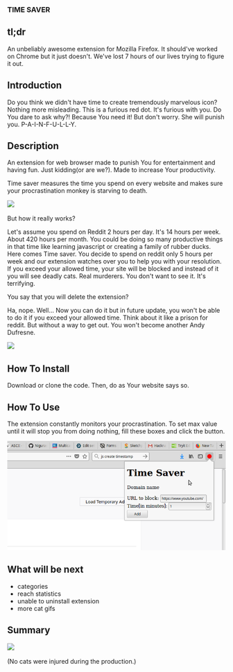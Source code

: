 ### TIME SAVER

## tl;dr
An unbeliably awesome extension for Mozilla Firefox. It should've worked on Chrome but it just doesn't. We've lost 7 hours of our lives trying to figure it out.

## Introduction
Do you think we didn't have time to create tremendously marvelous icon? Nothing more misleading. This is a furious red dot.
It's furious with you. Do You dare to ask why?! Because You need it! But don't worry. She will punish you. P-A-I-N-F-U-L-L-Y.

## Description
An extension for web browser made to punish You for entertainment and having fun. Just kidding(or are we?). Made to increase Your productivity.


Time saver measures the time you spend on every website and makes sure your procrastination monkey is starving to death.

![](https://media.giphy.com/media/DyTreqKSAqjLy/giphy.gif)

But how it really works?

Let's assume you spend on Reddit 2 hours per day. It's 14 hours per week. About 420 hours per month. You could be doing so many productive things in that
time like learning javascript or creating a family of rubber ducks. Here comes Time saver. You decide to spend on reddit only 5 hours per week and our extension 
watches over you to help you with your resolution. If you exceed your allowed time, your site will be blocked and instead of it you will see deadly cats. Real murderers.
You don't want to see it. It's terrifying.

You say that you will delete the extension?

Ha, nope. Well... Now you can do it but in future update, you won't be able to do it if you exceed your allowed time. Think about it like a prison for reddit. But without 
a way to get out. You won't become another Andy Dufresne.

![](http://images4.fanpop.com/image/photos/16600000/The-Shawshank-Redemption-the-shawshank-redemption-16632225-1600-900.jpg)

## How To Install

Download or clone the code. Then, do as Your website says so.

## How To Use

The extension constantly monitors your procrastination. To set max value until it will stop you from doing nothing, fill these boxes and click the button.

![](./how-to-use.png)

## What will be next
- categories
- reach statistics
- unable to uninstall extension
- more cat gifs

## Summary

![](http://28oa9i1t08037ue3m1l0i861.wpengine.netdna-cdn.com/wp-content/uploads/2015/03/HS5.png)

(No cats were injured during the production.)

